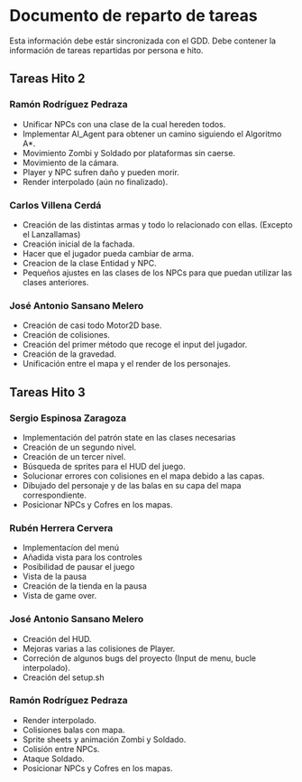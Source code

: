 # Documento de reparto de tareas
Esta información debe estár sincronizada con el GDD. Debe contener la información de tareas repartidas por persona e hito.

## Tareas Hito 2

### Ramón Rodríguez Pedraza
- Unificar NPCs con una clase de la cual hereden todos.
- Implementar AI_Agent para obtener un camino siguiendo el Algoritmo A*.
- Movimiento Zombi y Soldado por plataformas sin caerse.
- Movimiento de la cámara.
- Player y NPC sufren daño y pueden morir.
- Render interpolado (aún no finalizado).

### Carlos Villena Cerdá
- Creación de las distintas armas y todo lo relacionado con ellas. (Excepto el Lanzallamas)
- Creación inicial de la fachada.
- Hacer que el jugador pueda cambiar de arma.
- Creacion de la clase Entidad y NPC.
- Pequeños ajustes en las clases de los NPCs para que puedan utilizar las clases anteriores.

### José Antonio Sansano Melero
- Creación de casi todo Motor2D base.
- Creación de colisiones.
- Creación del primer método que recoge el input del jugador.
- Creación de la gravedad.
- Unificación entre el mapa y el render de los personajes.

## Tareas Hito 3

### Sergio Espinosa Zaragoza
- Implementación del patrón state en las clases necesarias
- Creación de un segundo nivel.
- Creación de un tercer nivel.
- Búsqueda de sprites para el HUD del juego.
- Solucionar errores con colisiones en el mapa debido a las capas.
- Dibujado del personaje y de las balas en su capa del mapa correspondiente.
- Posicionar NPCs y Cofres en los mapas.

### Rubén Herrera Cervera
- Implementacíon del menú
- Añadida vista para los controles
- Posibilidad de pausar el juego
- Vista de la pausa
- Creación de la tienda en la pausa
- Vista de game over.

### José Antonio Sansano Melero
- Creación del HUD.
- Mejoras varias a las colisiones de Player.
- Correción de algunos bugs del proyecto (Input de menu, bucle interpolado).
- Creación del setup.sh

### Ramón Rodríguez Pedraza
- Render interpolado.
- Colisiones balas con mapa.
- Sprite sheets y animación Zombi y Soldado.
- Colisión entre NPCs.
- Ataque Soldado.
- Posicionar NPCs y Cofres en los mapas.
